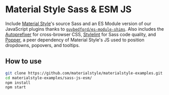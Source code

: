 # Material Style Sass & ESM JS

Include [Material Style](https://materialstyle.github.io)'s source Sass and an ES Module version of our JavaScript plugins thanks to [`guybedford/es-module-shims`](https://github.com/guybedford/es-module-shims). Also includes the [Autoprefixer](https://github.com/postcss/autoprefixer) for cross-browser CSS, [Stylelint](https://stylelint.io) for Sass code quality, and [Popper](https://popper.js.org), a peer dependency of Material Style's JS used to position dropdowns, popovers, and tooltips.

## How to use

```sh
git clone https://github.com/materialstyle/materialstyle-examples.git
cd materialstyle-examples/sass-js-esm/
npm install
npm start
```
